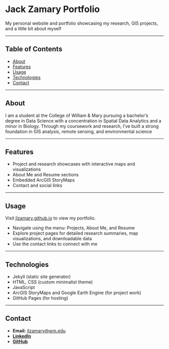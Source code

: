 # Jack Zamary Portfolio

My personal website and portfolio showcasing my research, GIS projects, and a little bit about myself

---

## Table of Contents

- [About](#about)
- [Features](#features)
- [Usage](#usage)
- [Technologies](#technologies)
- [Contact](#contact)

---

## About

I am a student at the College of William & Mary pursuing a bachelor’s degree in Data Science with a concentration in Spatial Data Analytics and a minor in Biology. Through my coursework and research, I’ve built a strong foundation in GIS analysis, remote sensing, and environmental science

---

## Features

- Project and research showcases with interactive maps and visualizations
- About Me and Resume sections
- Embedded ArcGIS StoryMaps 
- Contact and social links

---

## Usage

Visit [jlzamary.github.io](https://jlzamary.github.io/) to view my portfolio.

- Navigate using the menu: Projects, About Me, and Resume
- Explore project pages for detailed research summaries, map visualizations, and downloadable data
- Use the contact links to connect with me

---

## Technologies

- Jekyll (static site generator)
- HTML, CSS (custom minimalist theme)
- JavaScript
- ArcGIS StoryMaps and Google Earth Engine (for project work)
- GitHub Pages (for hosting)

---

## Contact

- **Email:** jlzamary@wm.edu
- [**LinkedIn**](https://www.linkedin.com/in/jack-liam-zamary/)
- [**GitHub**](https://github.com/jlzamary)
